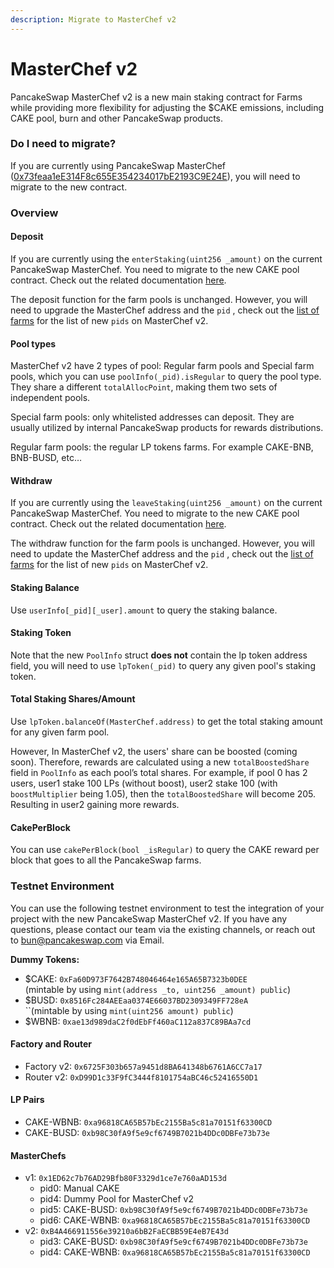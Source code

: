 ```yaml
---
description: Migrate to MasterChef v2
---
```


# MasterChef v2

PancakeSwap MasterChef v2 is a new main staking contract for Farms while providing more flexibility for adjusting the $CAKE emissions, including CAKE pool, burn and other PancakeSwap products.

### Do I need to migrate?

If you are currently using PancakeSwap MasterChef ([0x73feaa1eE314F8c655E354234017bE2193C9E24E](https://bscscan.com/address/0x73feaa1eE314F8c655E354234017bE2193C9E24E)), you will need to migrate to the new contract.

### Overview

#### Deposit&#x20;

If you are currently using the `enterStaking(uint256 _amount)` on the current PancakeSwap MasterChef. You need to migrate to the new CAKE pool contract. Check out the related documentation [here](../cake-syrup-pool.md).

The deposit function for the farm pools is unchanged. However, you will need to upgrade the MasterChef address and the `pid` , check out the [list of farms](list-of-farms.md) for the list of new `pids` on MasterChef v2.

#### Pool types

MasterChef v2 have 2 types of pool: Regular farm pools and Special farm pools, which you can use `poolInfo(_pid).isRegular` to query the pool type. They share a different `totalAllocPoint`, making them two sets of independent pools.

Special farm pools: only whitelisted addresses can deposit. They are usually utilized by internal PancakeSwap products for rewards distributions.

Regular farm pools: the regular LP tokens farms. For example CAKE-BNB, BNB-BUSD, etc…

#### Withdraw

If you are currently using the `leaveStaking(uint256 _amount)` on the current PancakeSwap MasterChef. You need to migrate to the new CAKE pool contract. Check out the related documentation [here](../cake-syrup-pool.md).

The withdraw function for the farm pools is unchanged. However, you will need to update the MasterChef address and the `pid` , check out the [list of farms](list-of-farms.md) for the list of new `pids` on MasterChef v2.

#### Staking Balance

Use `userInfo[_pid][_user].amount` to query the staking balance.

#### Staking Token&#x20;

Note that the new `PoolInfo` struct **does not** contain the lp token address field, you will need to use `lpToken(_pid)` to query any given pool's staking token.&#x20;

#### Total Staking Shares/Amount

Use `lpToken.balanceOf(MasterChef.address)` to get the total staking amount for any given farm pool.

However, In MasterChef v2, the users' share can be boosted (coming soon). Therefore, rewards are calculated using a new `totalBoostedShare` field in `PoolInfo` as each pool’s total shares. For example, if pool 0 has 2 users, user1 stake 100 LPs (without boost), user2 stake 100 (with `boostMultiplier` being 1.05), then the `totalBoostedShare` will become 205. Resulting in user2 gaining more rewards.

#### CakePerBlock

You can use `cakePerBlock(bool _isRegular)` to query the CAKE reward per block that goes to all the PancakeSwap farms.

### Testnet Environment

You can use the following testnet environment to test the integration of your project with the new PancakeSwap MasterChef v2. If you have any questions, please contact our team via the existing channels, or reach out to bun@pancakeswap.com via Email.

**Dummy Tokens:**

* $CAKE: `0xFa60D973F7642B748046464e165A65B7323b0DEE`\
  (mintable by using `mint(address _to, uint256 _amount) public`)
* $BUSD: `0x8516Fc284AEEaa0374E66037BD2309349FF728eA`\
  ``(mintable by using `mint(uint256 amount) public`)
* $WBNB: `0xae13d989daC2f0dEbFf460aC112a837C89BAa7cd`

#### Factory and Router

* Factory v2: `0x6725F303b657a9451d8BA641348b6761A6CC7a17`
* Router v2: `0xD99D1c33F9fC3444f8101754aBC46c52416550D1`

#### LP Pairs

* CAKE-WBNB: `0xa96818CA65B57bEc2155Ba5c81a70151f63300CD`
* CAKE-BUSD: `0xb98C30fA9f5e9cf6749B7021b4DDc0DBFe73b73e`

#### MasterChefs

* v1: `0x1ED62c7b76AD29Bfb80F3329d1ce7e760aAD153d`
  * pid0: Manual CAKE
  * pid4: Dummy Pool for MasterChef v2
  * pid5: CAKE-BUSD: `0xb98C30fA9f5e9cf6749B7021b4DDc0DBFe73b73e`
  * pid6: CAKE-WBNB: `0xa96818CA65B57bEc2155Ba5c81a70151f63300CD`
* v2: `0xB4A466911556e39210a6bB2FaECBB59E4eB7E43d`
  * pid3: CAKE-BUSD: `0xb98C30fA9f5e9cf6749B7021b4DDc0DBFe73b73e`
  * pid4: CAKE-WBNB: `0xa96818CA65B57bEc2155Ba5c81a70151f63300CD`

